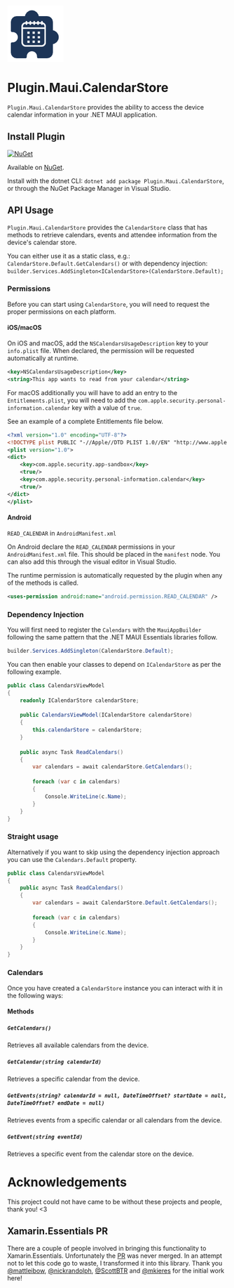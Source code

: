 ![](nuget.png)

# Plugin.Maui.CalendarStore

`Plugin.Maui.CalendarStore` provides the ability to access the device calendar information in your .NET MAUI application.

## Install Plugin

[![NuGet](https://img.shields.io/nuget/v/Plugin.Maui.CalendarStore.svg?label=NuGet)](https://www.nuget.org/packages/Plugin.Maui.CalendarStore/)

Available on [NuGet](http://www.nuget.org/packages/Plugin.Maui.CalendarStore).

Install with the dotnet CLI: `dotnet add package Plugin.Maui.CalendarStore`, or through the NuGet Package Manager in Visual Studio.

## API Usage

`Plugin.Maui.CalendarStore` provides the `CalendarStore` class that has methods to retrieve calendars, events and attendee information from the device's calendar store.

You can either use it as a static class, e.g.: `CalendarStore.Default.GetCalendars()` or with dependency injection: `builder.Services.AddSingleton<ICalendarStore>(CalendarStore.Default);`

### Permissions

Before you can start using `CalendarStore`, you will need to request the proper permissions on each platform.

#### iOS/macOS

On iOS and macOS, add the `NSCalendarsUsageDescription` key to your `info.plist` file. When declared, the permission will be requested automatically at runtime.

```xml
<key>NSCalendarsUsageDescription</key>
<string>This app wants to read from your calendar</string>
```

For macOS additionally you will have to add an entry to the `Entitlements.plist`, you will need to add the `com.apple.security.personal-information.calendar` key with a value of `true`.

See an example of a complete Entitlements file below.

```xml
<?xml version="1.0" encoding="UTF-8"?>
<!DOCTYPE plist PUBLIC "-//Apple//DTD PLIST 1.0//EN" "http://www.apple.com/DTDs/PropertyList-1.0.dtd">
<plist version="1.0">
<dict>
    <key>com.apple.security.app-sandbox</key>
    <true/>
    <key>com.apple.security.personal-information.calendar</key>
    <true/>
</dict>
</plist>
```

#### Android

`READ_CALENDAR` in `AndroidManifest.xml`

On Android declare the `READ_CALENDAR` permissions in your `AndroidManifest.xml` file. This should be placed in the `manifest` node. You can also add this through the visual editor in Visual Studio.

The runtime permission is automatically requested by the plugin when any of the methods is called.

```xml
<uses-permission android:name="android.permission.READ_CALENDAR" />
```

### Dependency Injection

You will first need to register the `Calendars` with the `MauiAppBuilder` following the same pattern that the .NET MAUI Essentials libraries follow.

```csharp
builder.Services.AddSingleton(CalendarStore.Default);
```

You can then enable your classes to depend on `ICalendarStore` as per the following example.

```csharp
public class CalendarsViewModel
{
    readonly ICalendarStore calendarStore;

    public CalendarsViewModel(ICalendarStore calendarStore)
    {
        this.calendarStore = calendarStore;
    }

    public async Task ReadCalendars()
    {
        var calendars = await calendarStore.GetCalendars();

        foreach (var c in calendars)
        {
            Console.WriteLine(c.Name);
        }
    }
}
```

### Straight usage

Alternatively if you want to skip using the dependency injection approach you can use the `Calendars.Default` property.

```csharp
public class CalendarsViewModel
{
    public async Task ReadCalendars()
    {
        var calendars = await CalendarStore.Default.GetCalendars();

        foreach (var c in calendars)
        {
            Console.WriteLine(c.Name);
        }
    }
}
```

### Calendars

Once you have created a `CalendarStore` instance you can interact with it in the following ways:

#### Methods

##### `GetCalendars()`

Retrieves all available calendars from the device.

##### `GetCalendar(string calendarId)`

Retrieves a specific calendar from the device.

##### `GetEvents(string? calendarId = null, DateTimeOffset? startDate = null, DateTimeOffset? endDate = null)`

Retrieves events from a specific calendar or all calendars from the device.

##### `GetEvent(string eventId)`

Retrieves a specific event from the calendar store on the device.

# Acknowledgements

This project could not have came to be without these projects and people, thank you! <3

## Xamarin.Essentials PR

There are a couple of people involved in bringing this functionality to Xamarin.Essentials. Unfortunately the [PR](https://github.com/xamarin/Essentials/pull/1384) was never merged. In an attempt not to let this code go to waste, I transformed it into this library. Thank you [@mattleibow](https://github.com/mattleibow), [@nickrandolph](https://github.com/nickrandolph), [@ScottBTR](https://github.com/ScottBTR) and [@mkieres](https://github.com/mkieres) for the initial work here!
